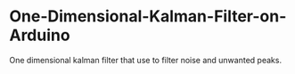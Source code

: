 # One-Dimensional-Kalman-Filter-on-Arduino
One dimensional kalman filter that use to filter noise and unwanted peaks. 
